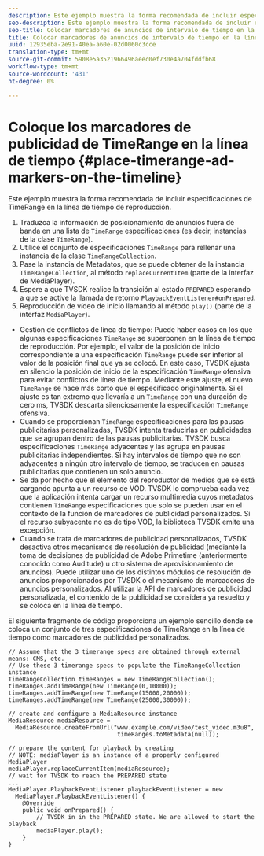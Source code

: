 ```yaml
---
description: Este ejemplo muestra la forma recomendada de incluir especificaciones de TimeRange en la línea de tiempo de reproducción.
seo-description: Este ejemplo muestra la forma recomendada de incluir especificaciones de TimeRange en la línea de tiempo de reproducción.
seo-title: Colocar marcadores de anuncios de intervalo de tiempo en la línea de tiempo
title: Colocar marcadores de anuncios de intervalo de tiempo en la línea de tiempo
uuid: 12935eba-2e91-40ea-a60e-02d0060c3cce
translation-type: tm+mt
source-git-commit: 5908e5a3521966496aeec0ef730e4a704fddfb68
workflow-type: tm+mt
source-wordcount: '431'
ht-degree: 0%

---
```



# Coloque los marcadores de publicidad de TimeRange en la línea de tiempo {#place-timerange-ad-markers-on-the-timeline}

Este ejemplo muestra la forma recomendada de incluir especificaciones de TimeRange en la línea de tiempo de reproducción.

1. Traduzca la información de posicionamiento de anuncios fuera de banda en una lista de `TimeRange` especificaciones (es decir, instancias de la clase `TimeRange`).
1. Utilice el conjunto de especificaciones `TimeRange` para rellenar una instancia de la clase `TimeRangeCollection`.
1. Pase la instancia de Metadatos, que se puede obtener de la instancia `TimeRangeCollection`, al método `replaceCurrentItem` (parte de la interfaz de MediaPlayer).
1. Espere a que TVSDK realice la transición al estado `PREPARED` esperando a que se active la llamada de retorno `PlaybackEventListener#onPrepared`.
1. Reproducción de vídeo de inicio llamando al método `play()` (parte de la interfaz `MediaPlayer`).

* Gestión de conflictos de línea de tiempo: Puede haber casos en los que algunas especificaciones `TimeRange` se superponen en la línea de tiempo de reproducción. Por ejemplo, el valor de la posición de inicio correspondiente a una especificación `TimeRange` puede ser inferior al valor de la posición final que ya se colocó. En este caso, TVSDK ajusta en silencio la posición de inicio de la especificación `TimeRange` ofensiva para evitar conflictos de línea de tiempo. Mediante este ajuste, el nuevo `TimeRange` se hace más corto que el especificado originalmente. Si el ajuste es tan extremo que llevaría a un `TimeRange` con una duración de cero ms, TVSDK descarta silenciosamente la especificación `TimeRange` ofensiva.
* Cuando se proporcionan `TimeRange` especificaciones para las pausas publicitarias personalizadas, TVSDK intenta traducirlas en publicidades que se agrupan dentro de las pausas publicitarias. TVSDK busca especificaciones `TimeRange` adyacentes y las agrupa en pausas publicitarias independientes. Si hay intervalos de tiempo que no son adyacentes a ningún otro intervalo de tiempo, se traducen en pausas publicitarias que contienen un solo anuncio.
* Se da por hecho que el elemento del reproductor de medios que se está cargando apunta a un recurso de VOD. TVSDK lo comprueba cada vez que la aplicación intenta cargar un recurso multimedia cuyos metadatos contienen `TimeRange` especificaciones que solo se pueden usar en el contexto de la función de marcadores de publicidad personalizados. Si el recurso subyacente no es de tipo VOD, la biblioteca TVSDK emite una excepción.
* Cuando se trata de marcadores de publicidad personalizados, TVSDK desactiva otros mecanismos de resolución de publicidad (mediante la toma de decisiones de publicidad de Adobe Primetime (anteriormente conocido como Auditude) u otro sistema de aprovisionamiento de anuncios). Puede utilizar uno de los distintos módulos de resolución de anuncios proporcionados por TVSDK o el mecanismo de marcadores de anuncios personalizados. Al utilizar la API de marcadores de publicidad personalizada, el contenido de la publicidad se considera ya resuelto y se coloca en la línea de tiempo.

El siguiente fragmento de código proporciona un ejemplo sencillo donde se coloca un conjunto de tres especificaciones de TimeRange en la línea de tiempo como marcadores de publicidad personalizados.

```java>
// Assume that the 3 timerange specs are obtained through external means: CMS, etc. 
// Use these 3 timerange specs to populate the TimeRangeCollection instance 
TimeRangeCollection timeRanges = new TimeRangeCollection();  
timeRanges.addTimeRange(new TimeRange(0,10000)); 
timeRanges.addTimeRange(new TimeRange(15000,20000)); 
timeRanges.addTimeRange(new TimeRange(25000,30000)); 
 
// create and configure a MediaResource instance 
MediaResource mediaResource =  
  MediaResource.createFromUrl("www.example.com/video/test_video.m3u8",  
                               timeRanges.toMetadata(null)); 
 
// prepare the content for playback by creating 
// NOTE: mediaPlayer is an instance of a properly configured MediaPlayer  
mediaPlayer.replaceCurrentItem(mediaResource); 
// wait for TVSDK to reach the PREPARED state 
... 
MediaPlayer.PlaybackEventListener playbackEventListener = new 
  MediaPlayer.PlaybackEventListener() { 
    @Override 
    public void onPrepared() { 
        // TVSDK in in the PREPARED state. We are allowed to start the playback  
        mediaPlayer.play(); 
    } 
} 
```
